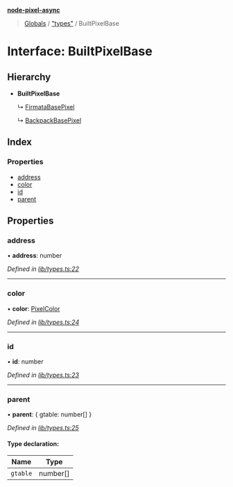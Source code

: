 **[node-pixel-async](../README.md)**

> [Globals](../globals.md) / ["types"](../modules/_types_.md) / BuiltPixelBase

# Interface: BuiltPixelBase

## Hierarchy

* **BuiltPixelBase**

  ↳ [FirmataBasePixel](_types_.firmatabasepixel.md)

  ↳ [BackpackBasePixel](_types_.backpackbasepixel.md)

## Index

### Properties

* [address](_types_.builtpixelbase.md#address)
* [color](_types_.builtpixelbase.md#color)
* [id](_types_.builtpixelbase.md#id)
* [parent](_types_.builtpixelbase.md#parent)

## Properties

### address

•  **address**: number

*Defined in [lib/types.ts:22](https://github.com/hweeks/node-pixel-async/blob/94dca3b/lib/types.ts#L22)*

___

### color

•  **color**: [PixelColor](_types_.pixelcolor.md)

*Defined in [lib/types.ts:24](https://github.com/hweeks/node-pixel-async/blob/94dca3b/lib/types.ts#L24)*

___

### id

•  **id**: number

*Defined in [lib/types.ts:23](https://github.com/hweeks/node-pixel-async/blob/94dca3b/lib/types.ts#L23)*

___

### parent

•  **parent**: { gtable: number[]  }

*Defined in [lib/types.ts:25](https://github.com/hweeks/node-pixel-async/blob/94dca3b/lib/types.ts#L25)*

#### Type declaration:

Name | Type |
------ | ------ |
`gtable` | number[] |
